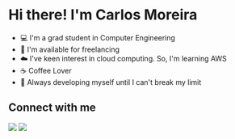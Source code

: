 <h1>Hi there! I'm Carlos Moreira</h1>

- 💻 I'm a grad student in Computer Engineering
- 🤝 I'm available for freelancing
- ☁️ I've keen interest in cloud computing. So, I'm learning AWS
- ☕ Coffee Lover
- 🚀 Always developing myself until I can't break my limit

## Connect with me
<div>
<a href = "mailto: carlos.moreira@gsuite.iff.edu.br"><img loading="lazy" src="https://img.shields.io/badge/Gmail-D14836?style=for-the-badge&logo=gmail&logoColor=white" target="_blank"></a>
<a href="https://www.linkedin.com/in/carlos-armando-moreira/" target="_blank"><img loading="lazy" src="https://img.shields.io/badge/-LinkedIn-%230077B5?style=for-the-badge&logo=linkedin&logoColor=white" target="_blank"></a>   
</div>
